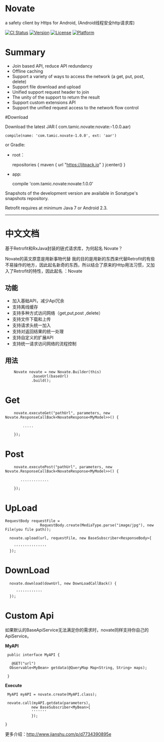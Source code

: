 # Novate
   a  safety client by Https for Android,  (Android线程安全http请求库)
   
[![CI Status](http://img.shields.io/travis/NeglectedByBoss/Novate.svg?style=flat)](https://travis-ci.org/NeglectedByBoss/Novate)
[![Version](https://img.shields.io/cocoapods/v/Novate.svg?style=flat)](http://cocoapods.org/pods/Novate)
[![License](https://img.shields.io/cocoapods/l/Novate.svg?style=flat)](http://cocoapods.org/pods/Novate)
[![Platform](https://img.shields.io/cocoapods/p/Novate.svg?style=flat)](http://cocoapods.org/pods/Novate)

# Summary


- Join based API, reduce API redundancy
- Offline caching
- Support a variety of ways to access the network (a get, put, post, delete)
- Support file download and upload
- Unified support request header to join
- The unity of the support to return the result
- Support custom extensions API
- Support the unified request access to the network flow control



#Download

Download the latest JAR:( com.tamic.novate:novate:-1.0.0.aar)

    compile(name: 'com.tamic.novate-1.0.0', ext: 'aar')

or Gradle:
   
- root：
     
     repositories {
        maven { url "https://jitpack.io" }
        jcenter()
    }
    
- app:
     
     compile 'com.tamic.novate:novate:1.0.0'
  
Snapshots of the development version are available in Sonatype's snapshots repository.

Retrofit requires at minimum Java 7 or Android 2.3.


--------------------------


# 中文文档

  基于Retrofit和RxJava封装的链式请求库，为何起名 Novate？
  
  Novate的英文原意是用新事物代替
  我的目的是用新的东西来代替Retrofit的有些不易操作的地方，因此起名新奇的东西，所以结合了原来的Http用法习惯，又加入了Retrofit的特性，因此起名 ：Novate

功能
----
 
   - 加入基础API，减少Api冗余
   - 支持离线缓存
   - 支持多种方式访问网络（get,put,post ,delete）
   - 支持文件下载和上传
   - 支持请求头统一加入
   - 支持对返回结果的统一处理
   - 支持自定义的扩展API
   - 支持统一请求访问网络的流程控制
   
   
用法
----

        Novate novate = new Novate.Builder(this)
                .baseUrl(baseUrl)
                .build();
                
       
# Get
        
        novate.executeGet("pathUrl", parameters, new Novate.ResponseCallBack<NovateResponse<MyModel>>() {
        
            .....
        
        });
        
        
# Post        
        
        
        novate.executePost("pathUrl", parameters, new Novate.ResponseCallBack<NovateResponse<MyModel>>() {
        
           .............
        
        });
        
# UpLoad

    RequestBody requestFile =
                    RequestBody.create(MediaType.parse("image/jpg"), new File(you file path));

      novate.upload(url, requestFile, new BaseSubscriber<ResponseBody>{
      
        '''''''''''''''
      });

  
# DownLoad   
     
   
      novate.download(downUrl, new DownLoadCallBack() {
      
         ''''''''''''
      });
   
   
# Custom Api 


如果默认的BaseApiService无法满足你的需求时，novate同样支持你自己的ApiService。

 **MyAPI**
    
       
     public interface MyAPI {

       @GET("url")
      Observable<MyBean> getdata(@QueryMap Map<String, String> maps);
   
     }
     
 **Execute**

     MyAPI myAPI = novate.create(MyAPI.class);

     novate.call(myAPI.getdata(parameters),
                new BaseSubscriber<MyBean>{
                '''''''
                });

    }
   
更多介绍：http://www.jianshu.com/p/d7734390895e
